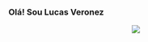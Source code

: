 ###  Olá! Sou Lucas Veronez
<p align="center"><img src="https://cdn.solace.com/wp-content/uploads/2018/12/spring-boot-java.jpg">

